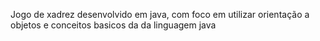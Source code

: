Jogo de xadrez desenvolvido em java, com foco em utilizar orientação a objetos e conceitos basicos da da linguagem java
